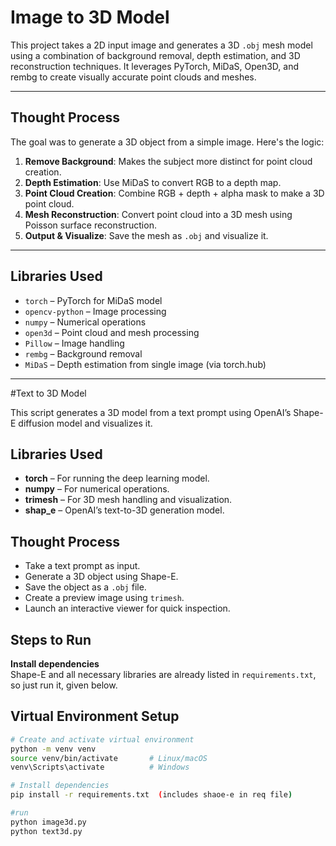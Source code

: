 # Image to 3D Model

This project takes a 2D input image and generates a 3D `.obj` mesh model using a combination of background removal, depth estimation, and 3D reconstruction techniques. It leverages PyTorch, MiDaS, Open3D, and rembg to create visually accurate point clouds and meshes.

---

## Thought Process

The goal was to generate a 3D object from a simple image. Here's the logic:

1. **Remove Background**: Makes the subject more distinct for point cloud creation.
2. **Depth Estimation**: Use MiDaS to convert RGB to a depth map.
3. **Point Cloud Creation**: Combine RGB + depth + alpha mask to make a 3D point cloud.
4. **Mesh Reconstruction**: Convert point cloud into a 3D mesh using Poisson surface reconstruction.
5. **Output & Visualize**: Save the mesh as `.obj` and visualize it.

---

## Libraries Used

- `torch` – PyTorch for MiDaS model
- `opencv-python` – Image processing
- `numpy` – Numerical operations
- `open3d` – Point cloud and mesh processing
- `Pillow` – Image handling
- `rembg` – Background removal
- `MiDaS` – Depth estimation from single image (via torch.hub)

---

#Text to 3D Model

This script generates a 3D model from a text prompt using OpenAI’s Shape-E diffusion model and visualizes it.

## Libraries Used

- **torch** – For running the deep learning model.  
- **numpy** – For numerical operations.  
- **trimesh** – For 3D mesh handling and visualization.  
- **shap_e** – OpenAI’s text-to-3D generation model.  

## Thought Process

- Take a text prompt as input.  
- Generate a 3D object using Shape-E.  
- Save the object as a `.obj` file.  
- Create a preview image using `trimesh`.  
- Launch an interactive viewer for quick inspection.


## Steps to Run
**Install dependencies**  
   Shape-E and all necessary libraries are already listed in `requirements.txt`, so just run it, given below.


## Virtual Environment Setup

```bash
# Create and activate virtual environment
python -m venv venv
source venv/bin/activate       # Linux/macOS
venv\Scripts\activate          # Windows

# Install dependencies
pip install -r requirements.txt  (includes shaoe-e in req file)

#run
python image3d.py
python text3d.py
